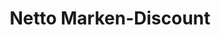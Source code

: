 ---
title: "Netto Marken-Discount"
url: /leipzig/netto-marken-discount-theresienstrasse/
shop: Supermarkt
---